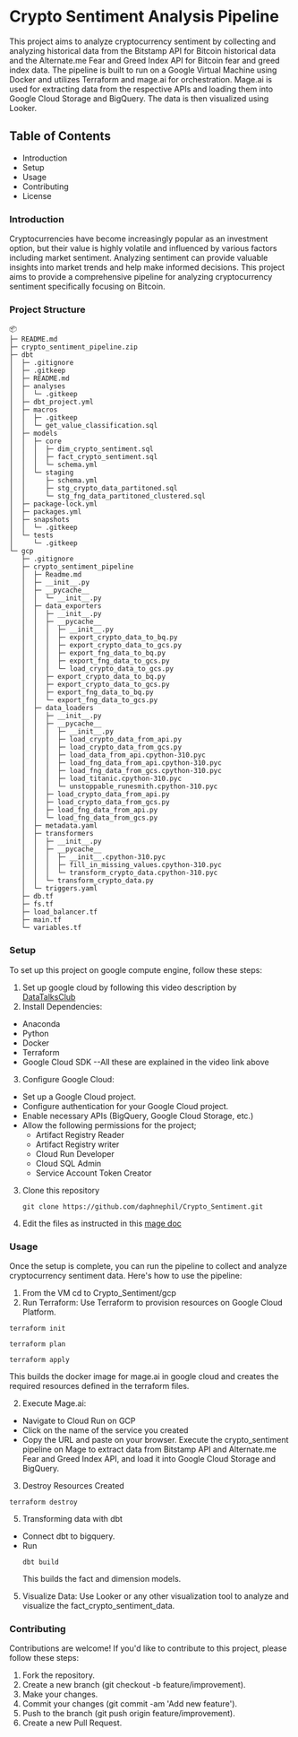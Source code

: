 # Crypto Sentiment Analysis Pipeline
This project aims to analyze cryptocurrency sentiment by collecting and analyzing historical data from the Bitstamp API for Bitcoin historical data and the Alternate.me Fear and Greed Index API for Bitcoin fear and greed index data. The pipeline is built to run on a Google Virtual Machine using Docker and utilizes Terraform and mage.ai for orchestration. Mage.ai is used for extracting data from the respective APIs and loading them into Google Cloud Storage and BigQuery. The data is then visualized using Looker.

## Table of Contents
* Introduction
* Setup
* Usage
* Contributing
* License

### Introduction
Cryptocurrencies have become increasingly popular as an investment option, but their value is highly volatile and influenced by various factors including market sentiment. Analyzing sentiment can provide valuable insights into market trends and help make informed decisions. This project aims to provide a comprehensive pipeline for analyzing cryptocurrency sentiment specifically focusing on Bitcoin.

### Project Structure
```
📦 
├─ README.md
├─ crypto_sentiment_pipeline.zip
├─ dbt
│  ├─ .gitignore
│  ├─ .gitkeep
│  ├─ README.md
│  ├─ analyses
│  │  └─ .gitkeep
│  ├─ dbt_project.yml
│  ├─ macros
│  │  ├─ .gitkeep
│  │  └─ get_value_classification.sql
│  ├─ models
│  │  ├─ core
│  │  │  ├─ dim_crypto_sentiment.sql
│  │  │  ├─ fact_crypto_sentiment.sql
│  │  │  └─ schema.yml
│  │  └─ staging
│  │     ├─ schema.yml
│  │     ├─ stg_crypto_data_partitoned.sql
│  │     └─ stg_fng_data_partitoned_clustered.sql
│  ├─ package-lock.yml
│  ├─ packages.yml
│  ├─ snapshots
│  │  └─ .gitkeep
│  └─ tests
│     └─ .gitkeep
└─ gcp
   ├─ .gitignore
   ├─ crypto_sentiment_pipeline
   │  ├─ Readme.md
   │  ├─ __init__.py
   │  ├─ __pycache__
   │  │  └─ __init__.py
   │  ├─ data_exporters
   │  │  ├─ __init__.py
   │  │  ├─ __pycache__
   │  │  │  ├─ __init__.py
   │  │  │  ├─ export_crypto_data_to_bq.py
   │  │  │  ├─ export_crypto_data_to_gcs.py
   │  │  │  ├─ export_fng_data_to_bq.py
   │  │  │  ├─ export_fng_data_to_gcs.py
   │  │  │  └─ load_crypto_data_to_gcs.py
   │  │  ├─ export_crypto_data_to_bq.py
   │  │  ├─ export_crypto_data_to_gcs.py
   │  │  ├─ export_fng_data_to_bq.py
   │  │  └─ export_fng_data_to_gcs.py
   │  ├─ data_loaders
   │  │  ├─ __init__.py
   │  │  ├─ __pycache__
   │  │  │  ├─ __init__.py
   │  │  │  ├─ load_crypto_data_from_api.py
   │  │  │  ├─ load_crypto_data_from_gcs.py
   │  │  │  ├─ load_data_from_api.cpython-310.pyc
   │  │  │  ├─ load_fng_data_from_api.cpython-310.pyc
   │  │  │  ├─ load_fng_data_from_gcs.cpython-310.pyc
   │  │  │  ├─ load_titanic.cpython-310.pyc
   │  │  │  └─ unstoppable_runesmith.cpython-310.pyc
   │  │  ├─ load_crypto_data_from_api.py
   │  │  ├─ load_crypto_data_from_gcs.py
   │  │  ├─ load_fng_data_from_api.py
   │  │  └─ load_fng_data_from_gcs.py
   │  ├─ metadata.yaml
   │  ├─ transformers
   │  │  ├─ __init__.py
   │  │  ├─ __pycache__
   │  │  │  ├─ __init__.cpython-310.pyc
   │  │  │  ├─ fill_in_missing_values.cpython-310.pyc
   │  │  │  └─ transform_crypto_data.cpython-310.pyc
   │  │  └─ transform_crypto_data.py
   │  └─ triggers.yaml
   ├─ db.tf
   ├─ fs.tf
   ├─ load_balancer.tf
   ├─ main.tf
   └─ variables.tf
```

### Setup
To set up this project on google compute engine, follow these steps:
1. Set up google cloud by following this video description by [DataTalksClub](https://www.youtube.com/watch?v=ae-CV2KfoN0&list=PL3MmuxUbc_hJed7dXYoJw8DoCuVHhGEQb&index=14)
2. Install Dependencies:
* Anaconda
* Python
* Docker
* Terraform
* Google Cloud SDK --All these are explained in the video link above

3. Configure Google Cloud:
* Set up a Google Cloud project.
* Configure authentication for your Google Cloud project.
* Enable necessary APIs (BigQuery, Google Cloud Storage, etc.)
* Allow the following permissions for the project;
     - Artifact Registry Reader
     - Artifact Registry writer
     - Cloud Run Developer
     - Cloud SQL Admin
     - Service Account Token Creator

3. Clone this repository 

   ```
   git clone https://github.com/daphnephil/Crypto_Sentiment.git
   ```
4. Edit the files as instructed in this [mage doc](https://docs.mage.ai/production/deploying-to-cloud/gcp/setup)

### Usage
Once the setup is complete, you can run the pipeline to collect and analyze cryptocurrency sentiment data. Here's how to use the pipeline:
1. From the VM cd to Crypto_Sentiment/gcp
2. Run Terraform:
Use Terraform to provision resources on Google Cloud Platform.
```
terraform init
```
```
terraform plan
```
```
terraform apply
```
This builds the docker image for mage.ai in google cloud and creates the required resources defined in the terraform files.

2. Execute Mage.ai:
- Navigate to Cloud Run on GCP
- Click on the name of the service you created
- Copy the URL and paste on your browser.
Execute the crypto_sentiment pipeline on Mage to extract data from Bitstamp API and Alternate.me Fear and Greed Index API, and load it into Google Cloud Storage and BigQuery.
3. Destroy Resources Created
  ```
  terraform destroy
  ```

5. Transforming data with dbt
  - Connect dbt to bigquery.
  - Run
    ```
    dbt build
    ```
    This builds the fact and dimension models.
5. Visualize Data:
Use Looker or any other visualization tool to analyze and visualize the fact_crypto_sentiment_data.

### Contributing
Contributions are welcome! If you'd like to contribute to this project, please follow these steps:

1. Fork the repository.
2. Create a new branch (git checkout -b feature/improvement).
3. Make your changes.
4. Commit your changes (git commit -am 'Add new feature').
5. Push to the branch (git push origin feature/improvement).
6. Create a new Pull Request.

